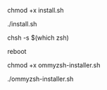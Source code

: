 chmod +x install.sh

./install.sh

chsh -s $(which zsh)

reboot

chmod +x ommyzsh-installer.sh

./ommyzsh-installer.sh
